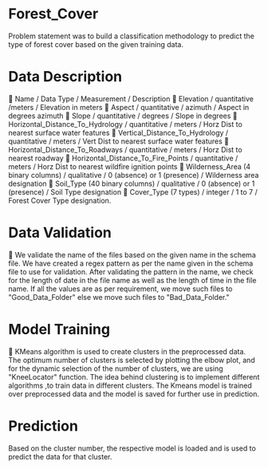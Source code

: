 # Forest_Cover
 Problem statement was to build a classification methodology to predict the type of forest cover based on the given training data. 
 
# Data Description
 Name / Data Type / Measurement / Description
 Elevation / quantitative /meters / Elevation in meters
 Aspect / quantitative / azimuth / Aspect in degrees azimuth
 Slope / quantitative / degrees / Slope in degrees
 Horizontal_Distance_To_Hydrology / quantitative / meters / Horz Dist to nearest surface water features
 Vertical_Distance_To_Hydrology / quantitative / meters / Vert Dist to nearest surface water features
 Horizontal_Distance_To_Roadways / quantitative / meters / Horz Dist to nearest roadway
 Horizontal_Distance_To_Fire_Points / quantitative / meters / Horz Dist to nearest wildfire ignition points
 Wilderness_Area (4 binary columns) / qualitative / 0 (absence) or 1 (presence) / Wilderness area designation
 Soil_Type (40 binary columns) / qualitative / 0 (absence) or 1 (presence) / Soil Type designation
 Cover_Type (7 types) / integer / 1 to 7 / Forest Cover Type designation.

# Data Validation
 We validate the name of the files based on the given name in the schema file. We have created a regex pattern as per the name given in the schema file to use for validation. After validating the pattern in the name, we check for the length of date in the file name as well as the length of time in the file name. If all the values are as per requirement, we move such files to "Good_Data_Folder" else we move such files to "Bad_Data_Folder."

# Model Training
  KMeans algorithm is used to create clusters in the preprocessed data. 
The optimum number of clusters is selected by plotting the elbow plot, and for the dynamic selection of the number of clusters, we are using "KneeLocator" function. The idea behind clustering is to implement different algorithms ,to train data in different clusters. The Kmeans model is trained over preprocessed data and the model is saved for further use in prediction. 

# Prediction
Based on the cluster number, the respective model is loaded and is used to predict the data for that cluster.













